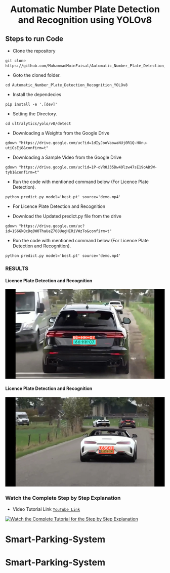 <H1 align="center">Automatic Number Plate Detection and Recognition using YOLOv8</H1>


## Steps to run Code

- Clone the repository
```
git clone https://github.com/MuhammadMoinFaisal/Automatic_Number_Plate_Detection_Recognition_YOLOv8.git
```
- Goto the cloned folder.
```
cd Automatic_Number_Plate_Detection_Recognition_YOLOv8
```
- Install the dependecies
```
pip install -e '.[dev]'

```

- Setting the Directory.
```
cd ultralytics/yolo/v8/detect
```


- Downloading a Weights from the Google Drive
```
gdown "https://drive.google.com/uc?id=1dIyJooVaowaNUj0R1Q-HUnu-utiGsEj8&confirm=t"
```
- Downloading a Sample Video from the Google Drive
```
gdown "https://drive.google.com/uc?id=1P-oVR0J35Dw40lzw47sE19oADSW-tyb1&confirm=t"

```
- Run the code with mentioned command below (For Licence Plate Detection).
```
python predict.py model='best.pt' source='demo.mp4'
```

- For Licence Plate Detection and Recognition

- Download the Updated predict.py file from the drive
```
gdown "https://drive.google.com/uc?id=1S6GkQcDq8W0ThaUeZ708UegHIRiVWzTo&confirm=t"
```
- Run the code with mentioned command below (For Licence Plate Detection and Recognition).
```
python predict.py model='best.pt' source='demo.mp4'
```

### RESULTS

#### Licence Plate  Detection and Recognition  
![](./ultralytics/figure1.png)

#### Licence Plate  Detection and Recognition

![](./ultralytics/figure3.png)

### Watch the Complete Step by Step Explanation

- Video Tutorial Link  [`YouTube Link`](https://www.youtube.com/watch?v=lkAJBSmIL50&t=5s)


[![Watch the Complete Tutorial for the Step by Step Explanation](https://img.youtube.com/vi/lkAJBSmIL50/0.jpg)]([https://www.youtube.com/watch?v=StTqXEQ2l-Y](https://www.youtube.com/watch?v=lkAJBSmIL50))

# Smart-Parking-System
# Smart-Parking-System
